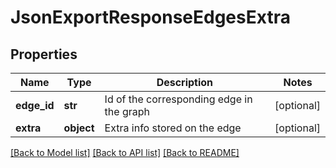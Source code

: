 # JsonExportResponseEdgesExtra

## Properties
Name | Type | Description | Notes
------------ | ------------- | ------------- | -------------
**edge_id** | **str** | Id of the corresponding edge in the graph | [optional] 
**extra** | **object** | Extra info stored on the edge | [optional] 

[[Back to Model list]](../README.md#documentation_for_models) [[Back to API list]](../README.md#documentation_for_api_endpoints) [[Back to README]](../README.md)

